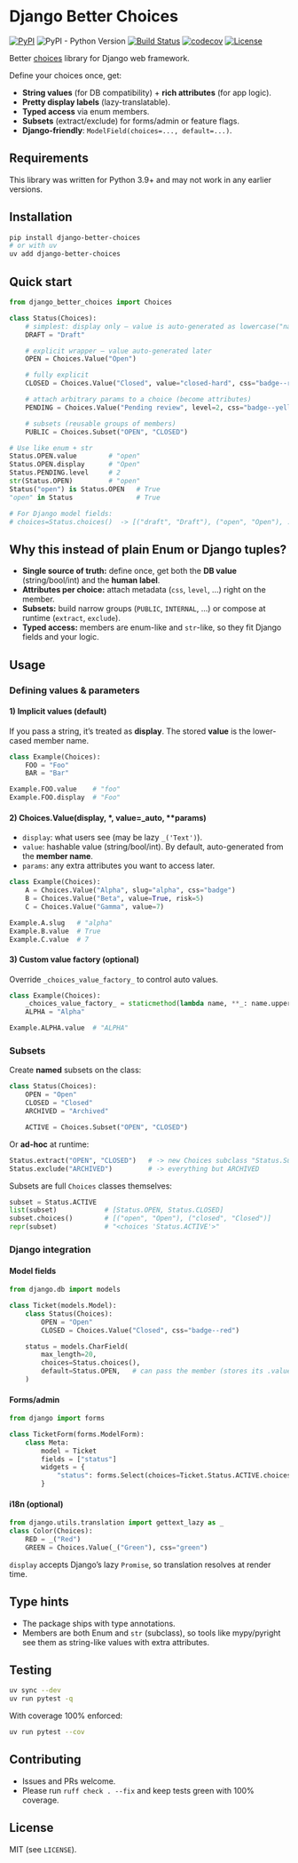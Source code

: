 # Django Better Choices

[![PyPI](https://img.shields.io/pypi/v/django-better-choices)](https://pypi.org/project/django-better-choices)
![PyPI - Python Version](https://img.shields.io/pypi/pyversions/django-better-choices)
[![Build Status](https://img.shields.io/github/workflow/status/lokhman/django-better-choices/CI/master)](https://github.com/lokhman/django-better-choices/actions?query=workflow%3ACI)
[![codecov](https://codecov.io/gh/lokhman/django-better-choices/branch/master/graph/badge.svg)](https://codecov.io/gh/lokhman/django-better-choices)
[![License](https://img.shields.io/badge/license-MIT-blue.svg)](LICENSE)

Better [choices](https://docs.djangoproject.com/en/3.0/ref/models/fields/#choices) library for Django web framework.

Define your choices once, get:

- **String values** (for DB compatibility) + **rich attributes** (for app logic).
- **Pretty display labels** (lazy-translatable).
- **Typed access** via enum members.
- **Subsets** (extract/exclude) for forms/admin or feature flags.
- **Django-friendly**: `ModelField(choices=..., default=...)`.

## Requirements
This library was written for Python 3.9+ and may not work in any earlier versions.

## Installation
```bash
pip install django-better-choices
# or with uv
uv add django-better-choices
```

## Quick start
```python
from django_better_choices import Choices

class Status(Choices):
    # simplest: display only — value is auto-generated as lowercase("name")
    DRAFT = "Draft"

    # explicit wrapper — value auto-generated later
    OPEN = Choices.Value("Open")

    # fully explicit
    CLOSED = Choices.Value("Closed", value="closed-hard", css="badge--red")

    # attach arbitrary params to a choice (become attributes)
    PENDING = Choices.Value("Pending review", level=2, css="badge--yellow")

    # subsets (reusable groups of members)
    PUBLIC = Choices.Subset("OPEN", "CLOSED")

# Use like enum + str
Status.OPEN.value        # "open"
Status.OPEN.display      # "Open"
Status.PENDING.level     # 2
str(Status.OPEN)         # "open"
Status("open") is Status.OPEN   # True
"open" in Status                # True

# For Django model fields:
# choices=Status.choices()  -> [("draft", "Draft"), ("open", "Open"), ...]
```

## Why this instead of plain Enum or Django tuples?
- **Single source of truth:** define once, get both the **DB value** (string/bool/int) and the **human label**.
- **Attributes per choice:** attach metadata (`css`, `level`, ...) right on the member.
- **Subsets:** build narrow groups (`PUBLIC`, `INTERNAL`, ...) or compose at runtime (`extract`, `exclude`).
- **Typed access:** members are enum-like and `str`-like, so they fit Django fields and your logic.


## Usage
### Defining values & parameters
#### 1) Implicit values (default)

If you pass a string, it’s treated as **display**. The stored **value** is the lower-cased member name.
```python
class Example(Choices):
    FOO = "Foo"
    BAR = "Bar"

Example.FOO.value    # "foo"
Example.FOO.display  # "Foo"
```

#### 2) Choices.Value(display, *, value=_auto, **params)
- `display`: what users see (may be lazy `_('Text')`).
- `value`: hashable value (string/bool/int). By default, auto-generated from the **member name**.
- `params`: any extra attributes you want to access later.

```python
class Example(Choices):
    A = Choices.Value("Alpha", slug="alpha", css="badge")
    B = Choices.Value("Beta", value=True, risk=5)
    C = Choices.Value("Gamma", value=7)

Example.A.slug   # "alpha"
Example.B.value  # True
Example.C.value  # 7
```

#### 3) Custom value factory (optional)
Override `_choices_value_factory_` to control auto values.
```python
class Example(Choices):
    _choices_value_factory_ = staticmethod(lambda name, **_: name.upper())
    ALPHA = "Alpha"

Example.ALPHA.value  # "ALPHA"
```

### Subsets

Create **named** subsets on the class:
```python
class Status(Choices):
    OPEN = "Open"
    CLOSED = "Closed"
    ARCHIVED = "Archived"

    ACTIVE = Choices.Subset("OPEN", "CLOSED")
```

Or **ad-hoc** at runtime:
```python
Status.extract("OPEN", "CLOSED")   # -> new Choices subclass "Status.Subset"
Status.exclude("ARCHIVED")         # -> everything but ARCHIVED
```

Subsets are full `Choices` classes themselves:
```python
subset = Status.ACTIVE
list(subset)            # [Status.OPEN, Status.CLOSED]
subset.choices()        # [("open", "Open"), ("closed", "Closed")]
repr(subset)            # "<choices 'Status.ACTIVE'>"
```

### Django integration
#### Model fields
```python
from django.db import models

class Ticket(models.Model):
    class Status(Choices):
        OPEN = "Open"
        CLOSED = Choices.Value("Closed", css="badge--red")

    status = models.CharField(
        max_length=20,
        choices=Status.choices(),
        default=Status.OPEN,   # can pass the member (stores its .value)
    )
```

#### Forms/admin
```python
from django import forms

class TicketForm(forms.ModelForm):
    class Meta:
        model = Ticket
        fields = ["status"]
        widgets = {
            "status": forms.Select(choices=Ticket.Status.ACTIVE.choices())
        }
```

#### i18n (optional)
```python
from django.utils.translation import gettext_lazy as _
class Color(Choices):
    RED = _("Red")
    GREEN = Choices.Value(_("Green"), css="green")
```
`display` accepts Django’s lazy `Promise`, so translation resolves at render time.

## Type hints
- The package ships with type annotations.
- Members are both Enum and `str` (subclass), so tools like mypy/pyright see them as string-like values with extra attributes.

## Testing
```bash
uv sync --dev
uv run pytest -q
```
With coverage 100% enforced:
```bash
uv run pytest --cov
```

## Contributing
- Issues and PRs welcome.
- Please run `ruff check . --fix` and keep tests green with 100% coverage.

## License
MIT (see `LICENSE`).
